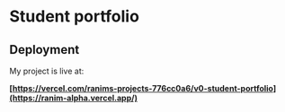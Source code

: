 # Student portfolio



## Deployment

My project is live at:

**[https://vercel.com/ranims-projects-776cc0a6/v0-student-portfolio](https://ranim-alpha.vercel.app/)**

